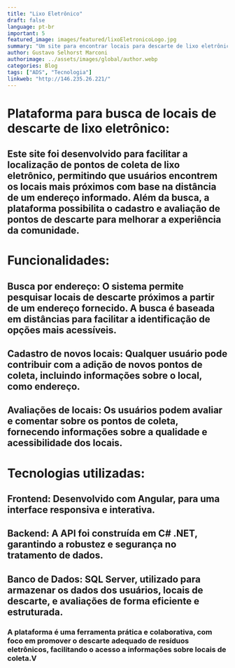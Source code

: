 ```yaml
---
title: "Lixo Eletrônico"
draft: false
language: pt-br
important: 5
featured_image: images/featured/lixoEletronicoLogo.jpg
summary: "Um site para encontrar locais para descarte de lixo eletrônico"
author: Gustavo Selhorst Marconi
authorimage: ../assets/images/global/author.webp
categories: Blog
tags: ["ADS", "Tecnologia"]
linkweb: "http://146.235.26.221/"
---
```

# Plataforma para busca de locais de descarte de lixo eletrônico:

## Este site foi desenvolvido para facilitar a localização de pontos de coleta de lixo eletrônico, permitindo que usuários encontrem os locais mais próximos com base na distância de um endereço informado. Além da busca, a plataforma possibilita o cadastro e avaliação de pontos de descarte para melhorar a experiência da comunidade.

# Funcionalidades:

## Busca por endereço: O sistema permite pesquisar locais de descarte próximos a partir de um endereço fornecido. A busca é baseada em distâncias para facilitar a identificação de opções mais acessíveis.

## Cadastro de novos locais: Qualquer usuário pode contribuir com a adição de novos pontos de coleta, incluindo informações sobre o local, como endereço.

## Avaliações de locais: Os usuários podem avaliar e comentar sobre os pontos de coleta, fornecendo informações sobre a qualidade e acessibilidade dos locais.

# Tecnologias utilizadas:

## Frontend: Desenvolvido com Angular, para uma interface responsiva e interativa.

## Backend: A API foi construída em C# .NET, garantindo a robustez e segurança no tratamento de dados.

## Banco de Dados: SQL Server, utilizado para armazenar os dados dos usuários, locais de descarte, e avaliações de forma eficiente e estruturada.

### A plataforma é uma ferramenta prática e colaborativa, com foco em promover o descarte adequado de resíduos eletrônicos, facilitando o acesso a informações sobre locais de coleta.V
